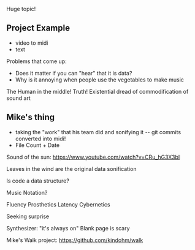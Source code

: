 Huge topic!

## Project Example

- video to midi
- text

Problems that come up:

- Does it matter if you can "hear" that it is data?
- Why is it annoying when people use the vegetables to make music

The Human in the middle!
Truth!
Existential dread of commodification of sound art

## Mike's thing

- taking the "work" that his team did and sonifying it -- git commits converted into midi!
- File Count + Date

Sound of the sun:
https://www.youtube.com/watch?v=CRu_hG3X3bI

Leaves in the wind are the original data sonification

Is code a data structure?

Music Notation?

Fluency
Prosthetics
Latency
Cybernetics

Seeking surprise

Synthesizer: "it's always on"
Blank page is scary

Mike's Walk project: https://github.com/kindohm/walk
